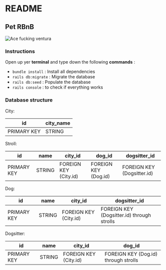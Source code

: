 # README

## Pet RBnB

![Ace fucking ventura](https://media.giphy.com/media/FJznB4jaJLckw/giphy.gif)

### Instructions

Open up yer **terminal** and type down the following **commands** :

- `bundle install` : Install all dependencies
- `rails db:migrate` : Migrate the database
- `rails db:seed` : Populate the database
- `rails console` : to check if everything works

### Database structure

City:

| id          | city_name |
| ----------- | --------- |
| PRIMARY KEY | STRING    |

Stroll:

| id          | name   | city_id               | dog_id               | dogsitter_id               |
| ----------- | ------ | --------------------- | -------------------- | -------------------------- |
| PRIMARY KEY | STRING | FOREIGN KEY (City.id) | FOREIGN KEY (Dog.id) | FOREIGN KEY (Dogsitter.id) |

Dog:

| id          | name   | city_id               | dogsitter_id                               |
| ----------- | ------ | --------------------- | ------------------------------------------ |
| PRIMARY KEY | STRING | FOREIGN KEY (City.id) | FOREIGN KEY (Dogsitter.id) through strolls | 


Dogsitter:

| id          | name   | city_id               | dog_id                               |
| ----------- | ------ | --------------------- | ------------------------------------ |
| PRIMARY KEY | STRING | FOREIGN KEY (City.id) | FOREIGN KEY (Dog.id) through strolls |
